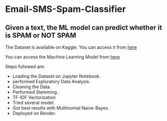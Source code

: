 # Email-SMS-Spam-Classifier

## Given a text, the ML model can predict whether it is SPAM or NOT SPAM

The Dataset is available on Kaggle. You can access it from [here](https://www.kaggle.com/datasets/naserabdullahalam/phishing-email-dataset?select=CEAS_08.csv)

You can access the Machine Learning Model from [here](https://email-sms-spam-classifier-meag.onrender.com/)

Steps followed are:
  * Loading the Dataset on Jupyter Notebook.
  * performed Exploratory Data Analysis.
  * Cleaning the Data.
  * Performed Stemming .
  * TF-IDF Vectorization
  * Tried several model.
  * Got best results with Multinomial Naive-Bayes.
  * Deployed on Render.
